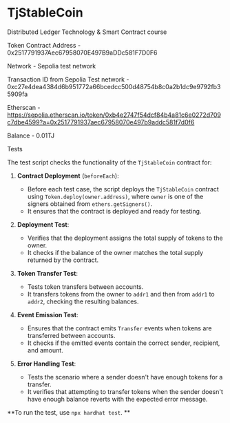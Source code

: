 # TjStableCoin
Distributed Ledger Technology &amp; Smart Contract course

Token Contract Address - 0x2517791937Aec67958070E497B9aDDc581F7D0F6

Network - Sepolia test network

Transaction ID from Sepolia Test network - 0xc27e4dea4384d6b951772a66bcedcc500d48754b8c0a2b1dc9e9792fb35909fa

Etherscan - https://sepolia.etherscan.io/token/0xb4e2747f54dcf84b4a81c6e0272d709c7dbe4599?a=0x2517791937aec67958070e497b9addc581f7d0f6

Balance - 0.01TJ



Tests

The test script checks the functionality of the `TjStableCoin` contract for:

1. **Contract Deployment** (`beforeEach`):
   - Before each test case, the script deploys the `TjStableCoin` contract using `Token.deploy(owner.address)`, where `owner` is one of the signers obtained from `ethers.getSigners()`.
   - It ensures that the contract is deployed and ready for testing.

2. **Deployment Test**:
   - Verifies that the deployment assigns the total supply of tokens to the owner.
   - It checks if the balance of the owner matches the total supply returned by the contract.

3. **Token Transfer Test**:
   - Tests token transfers between accounts.
   - It transfers tokens from the owner to `addr1` and then from `addr1` to `addr2`, checking the resulting balances.

4. **Event Emission Test**:
   - Ensures that the contract emits `Transfer` events when tokens are transferred between accounts.
   - It checks if the emitted events contain the correct sender, recipient, and amount.

5. **Error Handling Test**:
   - Tests the scenario where a sender doesn't have enough tokens for a transfer.
   - It verifies that attempting to transfer tokens when the sender doesn't have enough balance reverts with the expected error message.

**To run the test, use `npx hardhat test`. **
